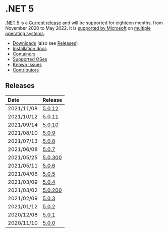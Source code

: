 # .NET 5

[.NET 5](https://devblogs.microsoft.com/dotnet/announcing-net-5-0/) is a [Current release](../../release-policies.md) and will be supported for eighteen months, from November 2020 to May 2022. It is [supported by Microsoft](../../microsoft-support.md) on [multiple operating systems](5.0-supported-os.md).

- [Downloads](https://dotnet.microsoft.com/download/dotnet/5.0) (also see [Releases](#releases))
- [Installation docs](https://docs.microsoft.com/dotnet/core/install/)
- [Containers](https://hub.docker.com/_/microsoft-dotnet)
- [Supported OSes](5.0-supported-os.md)
- [Known Issues](5.0-known-issues.md)
- [Contributors](5.0-contributor-list.md)

## Releases

| Date | Release |
| :-- | :-- |
| 2021/11/08 | [5.0.12](https://github.com/dotnet/core/blob/main/release-notes/5.0/5.0.12/5.0.12.md) |
| 2021/10/12 | [5.0.11](https://github.com/dotnet/core/blob/main/release-notes/5.0/5.0.11/5.0.11.md) |
| 2021/09/14 | [5.0.10](https://github.com/dotnet/core/blob/main/release-notes/5.0/5.0.10/5.0.10.md) |
| 2021/08/10 | [5.0.9](https://github.com/dotnet/core/blob/main/release-notes/5.0/5.0.9/5.0.9.md) |
| 2021/07/13 | [5.0.8](https://github.com/dotnet/core/blob/main/release-notes/5.0/5.0.8/5.0.8.md) |
| 2021/06/08 | [5.0.7](https://github.com/dotnet/core/blob/main/release-notes/5.0/5.0.7/5.0.7.md) |
| 2021/05/25 | [5.0.300](https://github.com/dotnet/core/blob/main/release-notes/5.0/5.0.6/5.0.300-sdk.md) |
| 2021/05/11 | [5.0.6](https://github.com/dotnet/core/blob/main/release-notes/5.0/5.0.6/5.0.6.md) |
| 2021/04/06 | [5.0.5](https://github.com/dotnet/core/blob/main/release-notes/5.0/5.0.5/5.0.5.md) |
| 2021/03/09 | [5.0.4](https://github.com/dotnet/core/blob/main/release-notes/5.0/5.0.4/5.0.4.md) |
| 2021/03/02 | [5.0.200](https://github.com/dotnet/core/blob/main/release-notes/5.0/5.0.3/5.0.200-sdk.md) |
| 2021/02/09 | [5.0.3](https://github.com/dotnet/core/blob/main/release-notes/5.0/5.0.3/5.0.3.md) |
| 2021/01/12 | [5.0.2](https://github.com/dotnet/core/blob/main/release-notes/5.0/5.0.2/5.0.2.md) |
| 2020/12/08 | [5.0.1](https://github.com/dotnet/core/blob/main/release-notes/5.0/5.0.1/5.0.1.md) |
| 2020/11/10 | [5.0.0](https://github.com/dotnet/core/blob/main/release-notes/5.0/5.0.0/5.0.0.md) |
